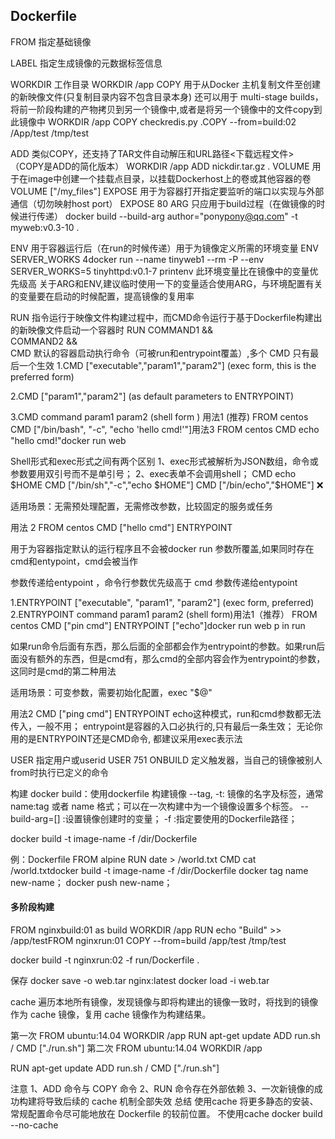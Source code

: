 ## Dockerfile

FROM
指定基础镜像

LABEL
指定生成镜像的元数据标签信息

WORKDIR
工作目录
WORKDIR /app
COPY
用于从Docker 主机复制文件至创建的新映像文件(只复制目录内容不包含目录本身)
还可以用于 multi-stage builds，将前一阶段构建的产物拷贝到另一个镜像中,或者是将另一个镜像中的文件copy到此镜像中
WORKDIR /app
COPY checkredis.py .COPY --from=build:02 /App/test /tmp/test

ADD
类似COPY，还支持了TAR文件自动解压和URL路径<下载远程文件>（COPY是ADD的简化版本）
WORKDIR /app
ADD nickdir.tar.gz .
VOLUME
用于在image中创建一个挂载点目录，以挂载Dockerhost上的卷或其他容器的卷
VOLUME ["/my_files"]
EXPOSE
用于为容器打开指定要监听的端口以实现与外部通信（切勿映射host port）
EXPOSE 80
ARG
只应用于build过程（在做镜像的时候进行传递）
docker build --build-arg author="pony<pony@qq.com>" -t myweb:v0.3-10 .

ENV
用于容器运行后（在run的时候传递）用于为镜像定义所需的环境变量
ENV SERVER_WORKS 4docker run --name tinyweb1 --rm -P --env SERVER_WORKS=5 tinyhttpd:v0.1-7 printenv
此环境变量比在镜像中的变量优先级高
关于ARG和ENV,建议临时使用一下的变量适合使用ARG，与环境配置有关的变量要在启动的时候配置，提高镜像的复用率

RUN
指令运行于映像文件构建过程中，而CMD命令运行于基于Dockerfile构建出的新映像文件启动一个容器时
  RUN COMMAND1 && \
   COMMAND2 && \
CMD
默认的容器启动执行命令（可被run和entrypoint覆盖）,多个 CMD 只有最后一个生效
1.CMD ["executable","param1","param2"] (exec form, this is the preferred form)

2.CMD ["param1","param2"] (as default parameters to ENTRYPOINT)

3.CMD command param1 param2 (shell form ) 用法1 (推荐)
FROM centos
CMD ["/bin/bash", "-c", "echo 'hello cmd!'"]用法3
FROM centos
CMD echo "hello cmd!"docker run web

Shell形式和exec形式之间有两个区别
1、exec形式被解析为JSON数组，命令或参数要用双引号而不是单引号；
2、exec表单不会调用shell；
CMD echo $HOME 
CMD ["/bin/sh","-c","echo $HOME"]
CMD ["/bin/echo","$HOME"] ❌

适用场景：无需预处理配置，无需修改参数，比较固定的服务或任务

用法 2
FROM centos
CMD ["hello cmd"]
ENTRYPOINT

用于为容器指定默认的运行程序且不会被docker run 参数所覆盖,如果同时存在cmd和entypoint，cmd会被当作

参数传递给entypoint ，命令行参数优先级高于 cmd 参数传递给entypoint

1.ENTRYPOINT ["executable", "param1", "param2"] (exec form, preferred)
2.ENTRYPOINT command param1 param2 (shell form)用法1（推荐）
FROM centos
CMD ["pin cmd"]
ENTRYPOINT ["echo"]docker run web p in run

如果run命令后面有东西，那么后面的全部都会作为entrypoint的参数。如果run后面没有额外的东西，但是cmd有，那么cmd的全部内容会作为entrypoint的参数，这同时是cmd的第二种用法

适用场景：可变参数，需要初始化配置，exec "$@"


用法2
 CMD ["ping cmd"]
 ENTRYPOINT echo这种模式，run和cmd参数都无法传入，一般不用；
entrypoint是容器的入口必执行的,只有最后一条生效； 无论你用的是ENTRYPOINT还是CMD命令, 都建议采用exec表示法

USER
指定用户或userid
USER 751
ONBUILD
定义触发器，当自己的镜像被别人from时执行已定义的命令

构建
docker build：使用dockerfile 构建镜像
--tag, -t: 镜像的名字及标签，通常 name:tag 或者 name 格式；可以在一次构建中为一个镜像设置多个标签。
--build-arg=[] :设置镜像创建时的变量；
-f :指定要使用的Dockerfile路径；

docker build -t image-name -f /dir/Dockerfile

例：Dockerfile
FROM alpine
RUN date > /world.txt
CMD cat /world.txtdocker build -t image-name -f /dir/Dockerfile
docker tag name new-name；
docker push new-name；

#### 多阶段构建

FROM nginxbuild:01 as build
WORKDIR /app
RUN echo "Build" >> /app/testFROM nginxrun:01
COPY --from=build /app/test /tmp/test

docker build -t nginxrun:02 -f run/Dockerfile .

保存
docker save -o web.tar nginx:latest
docker load -i web.tar

cache
遍历本地所有镜像，发现镜像与即将构建出的镜像一致时，将找到的镜像作为 cache 镜像，复用 cache 镜像作为构建结果。

第一次
FROM ubuntu:14.04
WORKDIR /app
RUN apt-get update
ADD run.sh /
CMD ["./run.sh"]
第二次
FROM ubuntu:14.04
WORKDIR /app

RUN apt-get update
ADD run.sh /
CMD ["./run.sh"]

注意
1、ADD 命令与 COPY 命令
2、RUN 命令存在外部依赖
3、一次新镜像的成功构建将导致后续的 cache 机制全部失效
总结
使用cache
将更多静态的安装、常规配置命令尽可能地放在 Dockerfile 的较前位置。
不使用cache
docker build --no-cache 

  